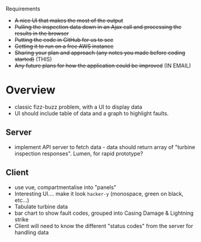Requirements
* ~~A nice UI that makes the most of the output~~
* ~~Pulling the inspection data down in an Ajax call and processing the results in the browser~~
* ~~Putting the code in GitHub for us to see~~
* ~~Getting it to run on a free AWS instance~~
* ~~Sharing your plan and approach (any notes you made before coding started)~~ (THIS)
* ~~Any future plans for how the application could be improved~~ (IN EMAIL)

# Overview
* classic fizz-buzz problem, with a UI to display data
* UI should include table of data and a graph to highlight faults.

## Server
* implement API server to fetch data - data should return array of "turbine inspection responses". Lumen, for rapid prototype?

## Client
* use vue, compartmentalise into "panels"
* Interesting UI.... make it look `hacker-y` (monospace, green on black, etc...)
* Tabulate turbine data
* bar chart to show fault codes, grouped into Casing Damage & Lightning strike
* Client will need to know the different "status codes" from the server for handling data
